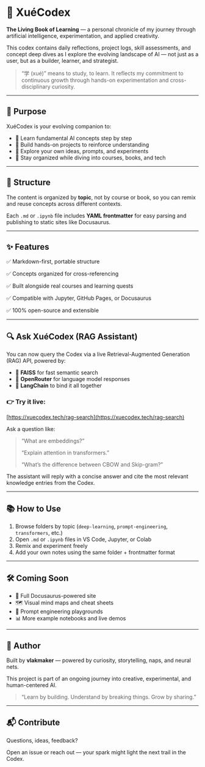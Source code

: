 # 🧠 XuéCodex

**The Living Book of Learning** — a personal chronicle of my journey through artificial intelligence, experimentation, and applied creativity.

This codex contains daily reflections, project logs, skill assessments, and concept deep dives as I explore the evolving landscape of AI — not just as a user, but as a builder, learner, and strategist.

> “学 (xué)” means to study, to learn. It reflects my commitment to continuous growth through hands-on experimentation and cross-disciplinary curiosity.
> 

---

## 🧭 Purpose

XuéCodex is your evolving companion to:

- 📘 Learn fundamental AI concepts step by step
- 🔧 Build hands-on projects to reinforce understanding
- 🧪 Explore your own ideas, prompts, and experiments
- 🧹 Stay organized while diving into courses, books, and tech

---

## 🧩 Structure

The content is organized by **topic**, not by course or book, so you can remix and reuse concepts across different contexts.

Each `.md` or `.ipynb` file includes **YAML frontmatter** for easy parsing and publishing to static sites like Docusaurus.

---

## ✨ Features

✅ Markdown-first, portable structure

✅ Concepts organized for cross-referencing

✅ Built alongside real courses and learning quests

✅ Compatible with Jupyter, GitHub Pages, or Docusaurus

✅ 100% open-source and extensible

---

## 🔍 Ask XuéCodex (RAG Assistant)

You can now query the Codex via a live Retrieval-Augmented Generation (RAG) API, powered by:

- 🧠 **FAISS** for fast semantic search
- 🤖 **OpenRouter** for language model responses
- 🔗 **LangChain** to bind it all together

### 👉 Try it live:

[https://xuecodex.tech/rag-search](https://xuecodex.tech/rag-search)

Ask a question like:

> “What are embeddings?”
> 
> 
> “Explain attention in transformers.”
> 
> “What’s the difference between CBOW and Skip-gram?”
> 

The assistant will reply with a concise answer and cite the most relevant knowledge entries from the Codex.

---

## 📚 How to Use

1. Browse folders by topic (`deep-learning`, `prompt-engineering`, `transformers`, etc.)
2. Open `.md` or `.ipynb` files in VS Code, Jupyter, or Colab
3. Remix and experiment freely
4. Add your own notes using the same folder + frontmatter format

---

## 🛠️ Coming Soon

- 📘 Full Docusaurus-powered site
- 🗺️ Visual mind maps and cheat sheets
- 🧠 Prompt engineering playgrounds
- 📊 More example notebooks and live demos

---

## 🧠 Author

Built by **vlakmaker** — powered by curiosity, storytelling, naps, and neural nets.

This project is part of an ongoing journey into creative, experimental, and human-centered AI.

> “Learn by building. Understand by breaking things. Grow by sharing.”
> 

---

## 📬 Contribute

Questions, ideas, feedback?

Open an issue or reach out — your spark might light the next trail in the Codex.
